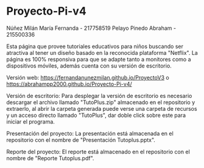 # Proyecto-Pi-v4
Núñez Milán María Fernanda - 217758519
Pelayo Pinedo Abraham - 215500336

Esta página que provee tutoriales educativos para niños buscando ser atractiva al tener un diseño basado en la reconocida plataforma "Netflix". La página es 100% responsiva para que se adapte tanto a monitores como a dispositivos móviles, además cuenta con su versión de escritorio.

Versión web:
https://fernandanunezmilan.github.io/ProyectoV3 o https://abrahampp2000.github.io/Proyecto-Pi-v4/

Versión de escritorio:
Para desplegar la versión de escritorio es necesario descargar el archivo llamado "TutoPlus.zip" almacenado en el repositorio y extraerlo, al abrir la carpeta generada puede verse una carpeta de recursos y un acceso directo llamado "TutoPlus", dar doble click sobre este para iniciar el programa.

Presentación del proyecto:
La presentación está almacenada en el repositorio con el nombre de "Presentación Tutoplus.pptx".

Reporte del proyecto:
El reporte está almacenado en el repositorio con el nombre de "Reporte Tutoplus.pdf".
